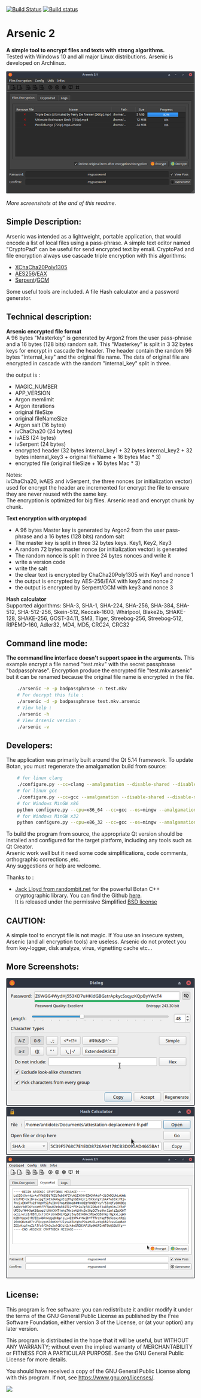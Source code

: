 [![Build Status](https://travis-ci.org/Antidote1911/Arsenic.svg?branch=master)](https://travis-ci.org/Antidote1911/Arsenic)
[![Build status](https://ci.appveyor.com/api/projects/status/eid3dqq4c28u7sf4?svg=true)](https://ci.appveyor.com/project/Antidote1911/arsenic)

# Arsenic 2
**A simple tool to encrypt files and texts with strong algorithms.**<br>
Tested with Windows 10 and all major Linux distributions. Arsenic is developed on Archlinux.

<img src='screenshots/main_dark.png'/>

*More screenshots at the and of this readme.*

## Simple Description: ##
Arsenic was intended as a lightweight, portable application, that would encode a list of local files using a pass-phrase. A simple text editor named "CryptoPad" can be useful for send encrypted text by email. CryptoPad and file encryption always use cascade triple encryption with this algorithms:
- [XChaCha20Poly1305](https://botan.randombit.net/handbook/api_ref/cipher_modes.html#chacha20poly1305)
- [AES256](https://en.wikipedia.org/wiki/Advanced_Encryption_Standard)/[EAX](https://en.wikipedia.org/wiki/EAX_mode)
- [Serpent](https://en.wikipedia.org/wiki/Serpent_(cipher))/[GCM](https://en.wikipedia.org/wiki/Galois/Counter_Mode)

Some useful tools are included. A file Hash calculator and a password generator.

## Technical description: ##
**Arsenic encrypted file format**<br>
A 96 bytes "Masterkey" is generated by Argon2 from the user pass-phrase and a 16 bytes (128 bits) random salt. This "Masterkey" is split in 3 32 bytes keys for encrypt in cascade the header. The  header contain the random 96 bytes "internal_key" and the original file name. The data of original file are encrypted in cascade with the random "internal_key" split in three.

the output is :
- MAGIC_NUMBER
- APP_VERSION
- Argon memlimit
- Argon iterations
- original fileSize
- original fileNameSize
- Argon salt  (16 bytes)
- ivChaCha20  (24 bytes)
- ivAES       (24 bytes)
- ivSerpent   (24 bytes)
- encrypted header  (32 bytes internal_key1 + 32 bytes internal_key2 + 32 bytes internal_key3 + original fileName + 16 bytes Mac * 3)
- encrypted file (original fileSize + 16 bytes Mac * 3)

Notes:<br>
ivChaCha20, ivAES and ivSerpent, the three nonces (or initialization vector) used for encrypt the header are incremented for encrypt the file to ensure they are never reused with the same key.<br>
The encryption is optimized for big files. Arsenic read and encrypt chunk by chunk.

**Text encryption with cryptopad**<br>

- A 96 bytes Master key is generated by Argon2 from the user pass-phrase and a 16 bytes (128 bits) random salt
- The master key is split in three 32 bytes keys. Key1, Key2, Key3
- A random 72 bytes master nonce (or initialization vector) is generated
- The random nonce is split in three 24 bytes nonces and write it
- write a version code
- write the salt
- the clear text is encrypted by ChaCha20Poly1305 with Key1 and nonce 1
- the output is encrypted by AES-256/EAX with key2 and nonce 2
- the output is encrypted by Serpent/GCM with key3 and nonce 3

**Hash calculator**<br>
Supported algorithms: SHA-3, SHA-1, SHA-224, SHA-256, SHA-384, SHA-512, SHA-512-256, Skein-512, Keccak-1600, Whirlpool, Blake2b, SHAKE-128, SHAKE-256, GOST-34.11, SM3, Tiger, Streebog-256, Streebog-512, RIPEMD-160, Adler32, MD4, MD5, CRC24, CRC32

## Command line mode: ##
**The command line interface doesn't support space in the arguments.**
This example encrypt a file named "test.mkv" with the secret passphrase "badpassphrase". Encryption produce the encrypted file "test.mkv.arsenic" but it can be renamed because the original file name is encrypted in the file.

```bash
    ./arsenic -e -p badpassphrase -n test.mkv
    # For decrypt this file :
    ./arsenic -d -p badpassphrase test.mkv.arsenic
    # View help :
    ./arsenic -h
    # View Arsenic version :
    ./arsenic -v
```

## Developers: ##
The application was primarily built around the Qt 5.14 framework.
To update Botan, you must regenerate the amalgamation build from source:

```bash
    # for linux clang
    ./configure.py --cc=clang --amalgamation --disable-shared --disable-modules=pkcs11
    # for linux gcc
    ./configure.py --cc=gcc --amalgamation --disable-shared --disable-modules=pkcs11
    # for Windows MinGW x86
    python configure.py --cpu=x86_64 --cc=gcc --os=mingw --amalgamation --disable-shared --disable-modules=pkcs11
    # for Windows MinGW x32
    python configure.py --cpu=x86_32 --cc=gcc --os=mingw --amalgamation --disable-shared --disable-modules=pkcs11
```

To build the program from source, the appropriate Qt version should be installed and configured for the target platform, including any tools such as Qt Creator.<br>
Arsenic work well but it need some code simplifications, code comments, orthographic corrections ,etc.<br> Any suggestions or help are welcome.

Thanks to :
- [Jack Lloyd from randombit.net](https://botan.randombit.net) for the powerful Botan C++ cryptographic library. You can find the Github [here](https://github.com/randombit/botan).<br>
It is released under the permissive Simplified [BSD license](https://botan.randombit.net/license.txt)

## CAUTION: ##
A simple tool to encrypt file is not magic. If You use an insecure system, Arsenic (and all encryption tools) are useless. Arsenic do not protect you from key-logger, disk analyze, virus, vignetting cache etc...

## More Screenshots: ##

<img src='screenshots/pass_gen.png'/>
<img src='screenshots/hash.png'/>
<img src='screenshots/cryptopad_light.png'/>

## License: ##
This program is free software: you can redistribute it and/or modify
it under the terms of the GNU General Public License as published by
the Free Software Foundation, either version 3 of the License, or
(at your option) any later version.

This program is distributed in the hope that it will be useful,
but WITHOUT ANY WARRANTY; without even the implied warranty of
MERCHANTABILITY or FITNESS FOR A PARTICULAR PURPOSE.  See the
GNU General Public License for more details.

You should have received a copy of the GNU General Public License
along with this program.  If not, see <https://www.gnu.org/licenses/>.

<img src='https://www.gnu.org/graphics/gplv3-with-text-136x68.png'/>
